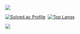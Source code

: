 <img src="https://capsule-render.vercel.app/api?type=Waving&color=0f4c81&height=300&section=header&text=Welcome&desc=Hello%20Kdonghs%20portfolio&fontSize=70&fontColor=f4f5f0&fontAlign=80&fontAlignY=40&descAlign=80&descAlignY=50" />

[![Solved.ac Profile](http://mazassumnida.wtf/api/generate_badge?boj=kimdhs)](https://solved.ac/kimdhs/)&nbsp;&nbsp;[![Top Langs](https://github-readme-stats.vercel.app/api/top-langs/?username=Kdonghs&layout=compact)](https://github.com/anuraghazra/github-readme-stats)

<img src="https://img.shields.io/badge/C++-00599C?style=flat-square&logo=C%2B%2B&logoColor=white"/></a>&nbsp;
